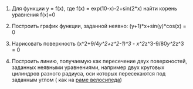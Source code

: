1. Для функции y = f(x), где f(x) = exp(10-x)-2+sin(2*x) найти корень уравнения f(x)=0

2. Построить график функции, заданной неявно: (y+1)*x+sin(y)*cos(x) = 0

3. Нарисовать поверхность (x^2+9/4*y^2+z^2-1)^3 - x^2*z^3-9/80*y^2*z^3 = 0

4. Построить линию, получаемую как пересечение двух поверхностей, заданных неявными уравнениями, например двух круговых цилиндров разного радиуса, оси которых пересекаются под заданным углом ( как на [раме велосипеда](https://hips.hearstapps.com/hmg-prod.s3.amazonaws.com/images/motobecane-ti-etap-web-0280-1-1529697178.jpg))
